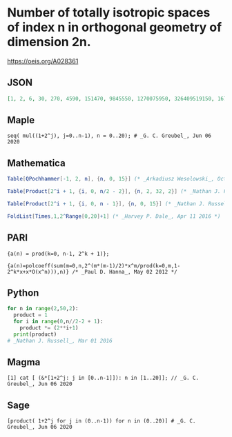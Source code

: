 # Number of totally isotropic spaces of index n in orthogonal geometry of dimension 2n\.
https://oeis.org/A028361
## JSON
```JSON
[1, 2, 6, 30, 270, 4590, 151470, 9845550, 1270075950, 326409519150, 167448083323950, 171634285407048750, 351678650799042888750, 1440827432323678715208750, 11804699153027899713705288750, 193419995622362136809061156168750, 6338179836549184861096125026493768750]
```
## Maple
```Maple
seq( mul((1+2^j), j=0..n-1), n = 0..20); # _G. C. Greubel_, Jun 06 2020
```
## Mathematica
```Mathematica
Table[QPochhammer[-1, 2, n], {n, 0, 15}] (* _Arkadiusz Wesolowski_, Oct 29 2012 *)
```
```Mathematica
Table[Product[2^i + 1, {i, 0, n/2 - 2}], {n, 2, 32, 2}] (* _Nathan J. Russell_, Mar 04 2016 *)
```
```Mathematica
Table[Product[2^i + 1, {i, 0, n - 1}], {n, 0, 15}] (* _Nathan J. Russell_, Mar 04 2016 *)
```
```Mathematica
FoldList[Times,1,2^Range[0,20]+1] (* _Harvey P. Dale_, Apr 11 2016 *)
```
## PARI
```PARI
{a(n) = prod(k=0, n-1, 2^k + 1)};
```
```PARI
{a(n)=polcoeff(sum(m=0,n,2^(m*(m-1)/2)*x^m/prod(k=0,m,1-2^k*x+x*O(x^n))),n)} /* _Paul D. Hanna_, May 02 2012 */
```
## Python
```Python
for n in range(2,50,2):
  product = 1
  for i in range(0,n//2-2 + 1):
    product *= (2**i+1)
  print(product)
# _Nathan J. Russell_, Mar 01 2016
```
## Magma
```Magma
[1] cat [ (&*[1+2^j: j in [0..n-1]]): n in [1..20]]; // _G. C. Greubel_, Jun 06 2020
```
## Sage
```Sage
[product( 1+2^j for j in (0..n-1)) for n in (0..20)] # _G. C. Greubel_, Jun 06 2020
```
